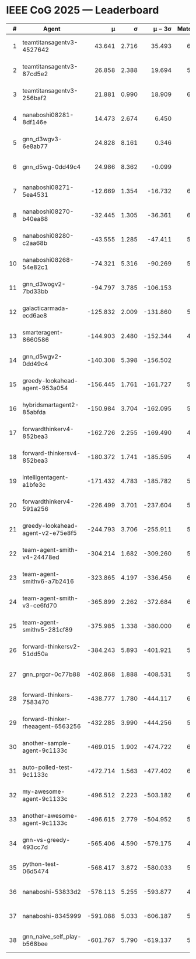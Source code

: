 # IEEE CoG 2025 — Leaderboard

| # | Agent | μ | σ | μ − 3σ | Matches | Updated |
|---:|---|---:|---:|---:|---:|---|
| 1 | teamtitansagentv3-4527642 | 43.641 | 2.716 | 35.493 | 6216 | 2025-08-30 05:14 |
| 2 | teamtitansagentv3-87cd5e2 | 26.858 | 2.388 | 19.694 | 5700 | 2025-08-30 05:14 |
| 3 | teamtitansagentv3-256baf2 | 21.881 | 0.990 | 18.909 | 6216 | 2025-08-30 05:14 |
| 4 | nanaboshi08281-8df146e | 14.473 | 2.674 | 6.450 | 226 | 2025-08-30 05:14 |
| 5 | gnn_d3wgv3-6e8ab77 | 24.828 | 8.161 | 0.346 | 118 | 2025-08-30 05:14 |
| 6 | gnn_d5wg-0dd49c4 | 24.986 | 8.362 | -0.099 | 120 | 2025-08-30 05:14 |
| 7 | nanaboshi08271-5ea4531 | -12.669 | 1.354 | -16.732 | 6178 | 2025-08-30 05:14 |
| 8 | nanaboshi08270-b40ea88 | -32.445 | 1.305 | -36.361 | 6100 | 2025-08-30 05:14 |
| 9 | nanaboshi08280-c2aa68b | -43.555 | 1.285 | -47.411 | 5558 | 2025-08-30 05:14 |
| 10 | nanaboshi08268-54e82c1 | -74.321 | 5.316 | -90.269 | 5700 | 2025-08-30 05:14 |
| 11 | gnn_d3wogv2-7bd33bb | -94.797 | 3.785 | -106.153 | 264 | 2025-08-30 05:14 |
| 12 | galacticarmada-ecd6ae8 | -125.832 | 2.009 | -131.860 | 5720 | 2025-08-30 05:14 |
| 13 | smarteragent-8660586 | -144.903 | 2.480 | -152.344 | 4742 | 2025-08-30 05:14 |
| 14 | gnn_d5wgv2-0dd49c4 | -140.308 | 5.398 | -156.502 | 200 | 2025-08-30 05:14 |
| 15 | greedy-lookahead-agent-953a054 | -156.445 | 1.761 | -161.727 | 5548 | 2025-08-30 05:14 |
| 16 | hybridsmartagent2-85abfda | -150.984 | 3.704 | -162.095 | 5236 | 2025-08-30 05:14 |
| 17 | forwardthinkerv4-852bea3 | -162.726 | 2.255 | -169.490 | 4898 | 2025-08-30 05:14 |
| 18 | forward-thinkersv4-852bea3 | -180.372 | 1.741 | -185.595 | 4821 | 2025-08-30 05:14 |
| 19 | intelligentagent-a1bfe3c | -171.432 | 4.783 | -185.782 | 5201 | 2025-08-30 05:14 |
| 20 | forwardthinkerv4-591a256 | -226.499 | 3.701 | -237.604 | 5132 | 2025-08-30 05:14 |
| 21 | greedy-lookahead-agent-v2-e75e8f5 | -244.793 | 3.706 | -255.911 | 5940 | 2025-08-30 05:14 |
| 22 | team-agent-smith-v4-24478ed | -304.214 | 1.682 | -309.260 | 5758 | 2025-08-30 05:14 |
| 23 | team-agent-smithv6-a7b2416 | -323.865 | 4.197 | -336.456 | 6200 | 2025-08-30 05:14 |
| 24 | team-agent-smith-v3-ce6fd70 | -365.899 | 2.262 | -372.684 | 6658 | 2025-08-30 05:14 |
| 25 | team-agent-smithv5-281cf89 | -375.985 | 1.338 | -380.000 | 6300 | 2025-08-30 05:14 |
| 26 | forward-thinkersv2-51dd50a | -384.243 | 5.893 | -401.921 | 5468 | 2025-08-30 05:14 |
| 27 | gnn_prgcr-0c77b88 | -402.868 | 1.888 | -408.531 | 5550 | 2025-08-30 05:14 |
| 28 | forward-thinkers-7583470 | -438.777 | 1.780 | -444.117 | 6120 | 2025-08-30 05:14 |
| 29 | forward-thinker-rheaagent-6563256 | -432.285 | 3.990 | -444.256 | 5128 | 2025-08-30 05:14 |
| 30 | another-sample-agent-9c1133c | -469.015 | 1.902 | -474.722 | 6160 | 2025-08-30 05:14 |
| 31 | auto-polled-test-9c1133c | -472.714 | 1.563 | -477.402 | 6040 | 2025-08-30 05:14 |
| 32 | my-awesome-agent-9c1133c | -496.512 | 2.223 | -503.182 | 6040 | 2025-08-30 05:14 |
| 33 | another-awesome-agent-9c1133c | -496.615 | 2.779 | -504.952 | 5800 | 2025-08-30 05:14 |
| 34 | gnn-vs-greedy-493cc7d | -565.406 | 4.590 | -579.175 | 4720 | 2025-08-30 05:14 |
| 35 | python-test-06d5474 | -568.417 | 3.872 | -580.033 | 5040 | 2025-08-30 05:14 |
| 36 | nanaboshi-53833d2 | -578.113 | 5.255 | -593.877 | 4460 | 2025-08-30 05:14 |
| 37 | nanaboshi-8345999 | -591.088 | 5.033 | -606.187 | 5150 | 2025-08-30 05:14 |
| 38 | gnn_naive_self_play-b568bee | -601.767 | 5.790 | -619.137 | 5060 | 2025-08-30 05:14 |
